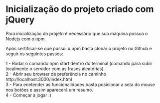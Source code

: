 # Inicialização do projeto criado com jQuery

Para inicialização do projeto é necessário que sua máquina possua o Nodejs com o npm.

Após certificar-se que possui o npm basta clonar o projeto no Github e seguir os seguintes passos:

1 - Rodar o comando npm start dentro do terminal (comando para subir localmente o servidor com as frases aleatórias). \
2 - Abrir seu browser de preferência no caminho http://localhost:3000/index.html \
3 - Para enetender as funcionalidades basta posicionar a seta do mouse nos botões e assim aparecerá um resumo. \
4 - Começar a jogar :)
